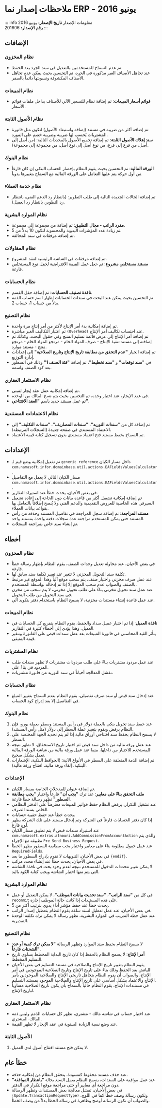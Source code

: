 <rtl>

# ملاحظات إصدار نما ERP - يونيو 2016

::: info معلومات الإصدار
**تاريخ الإصدار:** يونيو 2016  
**رقم الإصدار:** 201606
:::

## الإضافات

### نظام المخزون
- تم عدم السماح للمستخدمين بالتعديل في سند الجرد بعد الحفظ.
- عند تجاهل الأصناف الغير مذكورة في الجرد، تم التحسين بحيث يمكن عدم تجاهل الأصناف المكشوفة وتسويتها دائماً بالصفر.

### نظام المبيعات
- **قوائم أسعار المبيعات**: تم إضافة نظام للتسعير الآلي للأصناف بداخل ملفات قوائم الأسعار.

### نظام الأصول الثابتة
- تم إضافة أكثر من ضريبة في مستند (إضافة واستبعاد الأصول) لتكون مثل فاتورة المشتريات يُحسب لها ضريبة وضريبة خصم على المورد.
- **سند إهلاك الأصول الثابتة**: تم إضافة تجميع الأصول بالمحددات التالية: (من أصل إلى أصل، من فرع إلى فرع، من نوع أصل إلى نوع أصل، من مجموعة إلى مجموعة).

### نظام البنوك
- **الورقة المالية**: تم التحسين بحيث يقوم النظام بإحضار الحساب البنكي إن كان فارغاً من أول حركة يتم عليها التعامل على الورقة المالية مع السماح بتغييرها يدوياً.

### نظام خدمة العملاء
- تم إضافة الحالات الجديدة التالية إلى طلب التطوير: (بانتظار رد الدعم الفني، بانتظار رد التطوير، بانتظار رد العميل).

### نظام الموارد البشرية
- **مفرد الراتب - مجال التطبيق**: تم إضافة من مجموعة إلى مجموعة.
- تم زيادة عدد المؤشرات اليدوية والمحسوبة لتكون 10 بدلاً من 5.
- تم إضافة مرفقات في سند المخالفة.

### نظام المقاولات
- تم إضافة مرفقات في الشاشة الرئيسية لعقد المشروع.
- **مستند مستخلص مشروع**: تم جعل عمل القيمة الافتراضية لحقل نوع المستخلص فارغة.

### نظام الحسابات
- **نافذة تصنيف الحسابات**: تم إضافة حقل القسم.
- تم التحسين بحيث يمكن عند البحث في سندات الحسابات إظهار اسم حساب الذمة بدلاً من حساب 1، حساب 2.

### نظام التصنيع
- تم إضافة إمكانية بدء أمر الإنتاج لأكثر من أمر إنتاج مرة واحدة.
- تم اعتبار التكاليف الغير مباشرة `(Overhead)` عند احتساب تكاليف أمر الإنتاج.
- تم إضافة أمر الإنتاج إلى عرض قائمة تسليم المنتج وفي حقول البحث، وكذلك تم إضافته إلى مستند تنفيذ الإنتاج - صرف المواد الخام - مرتجع المواد الخام - مرتجع منتج - مستند موارد.
- تم إضافة الخيار **"عدم التحقق من مطابقة تاريخ الإنتاج وتاريخ الصلاحية"** إلى إعدادات إدارة التوزيع.
- في **"سند توقعات"** و **"سند تخطيط"**، تم إضافة **"فئة الصنف 1"** وذلك في السطور بعد كود الصنف واسمه.

### نظام الاستثمار العقاري
- تم إضافة إمكانية عمل عقد إيجار لمبنى.
- في عقد الإيجار، عند اختيار وحدة، تم التحسين بحيث يتم نسخ المالك من الوحدة.
- تم عمل مستند جديد باسم **"العقد الافتتاحي"**.

### نظام الاعتمادات المستندية
- تم إضافة كل من **"سندات التوريد"**، **"سندات المصاريف"**، **"سندات التكليف"** إلى الاعتماد المستندي في صفحة جديدة (السجلات المرتبطة).
- تم السماح بحفظ مستند فتح اعتماد مستندي بدون تسجيل كتابة قيمة الاعتماد.

## الإعدادات

- تم تفعيل إمكانية وضع قيم لـ `generic reference` داخل مسار الكيان `com.namasoft.infor.domainbase.util.actions.EAFieldsValuesCalculator`.
- مسار الكيان التالي لا يعمل مع التفاصيل `com.namasoft.infor.domainbase.util.actions.EAFieldsValuesCalculator`.
- في بعض الأحيان، يحدث خطأ عند استيراد التقارير.
- تم إضافة إمكانية تشغيل أكثر من قاعدة بيانات دون الحاجة إلى إعادة تشغيل السيرفر. هذه الخاصية للعروض التقديمية والدعم الفني ولا يُنصح إطلاقاً بالتعامل بها بقواعد بيانات العملاء.
- **مستند المراجعة**: تم إضافة سجل المراجعة في تفاصيل المستند وحذفه من رأس المستند حتى يمكن للمستخدم مراجعة عدة سجلات دفعة واحدة بمستند واحد.
- تم إنشاء سند خاص بمراجعة السجلات.

## أخطاء

### نظام المخزون
- في بعض الأحيان، عند محاولة تعديل وحدات الصنف، يقوم النظام بإظهار رسالة خطأ فارغة.
- تكلفة سند التحويل المخزني لا تتغير عند تغيير تكلفة سند سابق لها.
- عند عمل صرف مخزني واختيار صنف، يتم سحب موقع آلياً وهذا الموقع غير مرتبط بالصنف والصواب عدم سحب الموقع إلا إذا تم إدخاله بواسطة المستخدم.
- عند عمل سند تحويل مخزني بناءً على طلب تحويل مخزني، لا يتم سحب من مخزن في سند التحويل من طلب التحويل.
- عند عمل قاعدة إنشاء مستندات مخزنية، لا يسمح النظام باستخدام دفتر بتكويد آلي.

### نظام المبيعات
- **نافذة العميل**: إذا تم اختيار عميل سداد والحفظ، يقوم النظام بتفريع كل الحسابات في العميل. وهذا يؤدي إلى أخطاء كثيرة في التقارير.
- يتأثر القيد المحاسبي في فاتورة المبيعات بعد عمل سندات قبض على الفاتورة وتتغير قيمة المتبقي.

### نظام المشتريات
- عند عمل مردود مشتريات بناءً على طلب مردودات مشتريات لا تظهر سندات طلب المردود في بناءً على.
- تفشل المعالجة أحياناً في سند التوريد من فاتورة مشتريات.

### نظام الحسابات
- عند إدخال سند قبض أو سند صرف تفصيلي، يقوم النظام بعدم السماح بتغيير المبلغ في التفاصيل إلا بعد إدراج كود الحساب.

### نظام البنوك
1. عند حفظ سند تحويل بنكي بالعملة دولار في رأس المستند وسطر بعملة يورو، فإن النظام يرفض ويقوم بتغيير عملة السطر إلى دولار (مثل رأس المستند).
2. لا يسمح النظام بحفظ سند افتتاحي أوراق مالية إذا لم يتم تحديد الجهة المختصة على السطر.
3. عند عمل ورقة مالية من داخل سند قبض ثم اختيار تاريخ الاستحقاق، لا تظهر نتيجة للمستخدم للاختيار من داخلها، بينما عند عمل ورقة مالية من شاشة الورقة المالية تعمل بشكل صحيح.
4. تم إضافة الذمة المتعلقة على السطر في الأنواع الآتية: (الحوافظ البنكية، الإشعارات البنكية، إلغاء ورقة مالية، افتتاح ورقة مالية).

### الإعدادات
- تم إضافة عنوان للمدخلات الخاصة بمسار الكيان.
- **ملف التحقق بناءً على معايير**: عند ترك **"يجب أن"** فارغاً واختيار **"يجب مطابقة السطور"** تظهر رسالة خطأ فارغة.
- عند تشغيل التكرار، يرفض النظام حفظ فواتير المبيعات معترضاً على الدفتر النظامي الخاص بسند الصرف.
- يحدث خطأ عند حفظ حقيبة حسابات.
- إذا كان دفتر الحسابات فارغاً في الشركة وتم إدخال مستند على تلك الشركة يظهر لوج فارغ.
- عند استيراد سندات قبض لا يتم تطبيق مسار الكيان `com.namasoft.extras.alnouri.AddCommissionFromAccountAction` والذي يتم تطبيقه مع الإجراء `Pre Send Business Request`.
- عند عمل حقول مطلوبة بناءً على معايير واختيار يجب مطابقة السطور يظهر الخطأ `RequiredFields`.
- في بعض الأحيان، التنويهات لا تقوم بإدراج السطور ما بعد `{endif}`.
- في بعض الأحيان، يحدث خطأ عند إنشاء محدد مركب.
- لا يمكن تغيير محددات الدخول للمستخدم نتيجة لعدم وجود بحث في نافذة الشاشة التي يتم منها اختيار الشاشة ويجب كتابة الكود باليد.

### نظام الموارد البشرية
- في كل من **"سند الراتب"**، **"سند تحديث بيانات الموظف"**، لا يمكن التعديل أو عمل `recommit` على هذه المستندات إذا كانت حالة الموظف إجازة.
- يحدث خطأ عند حفظ مؤشر أداء يدوي بترتيب أكثر من 5.
- في بعض الأحيان، عند عمل تعطيل لسند سلفة يقوم النظام بتعطيل إصدار الراتب.
- عند عمل خطة التدريب في الموارد البشرية، تظهر رسالة لا يمكن ترك تكلفة الوحدة التقديرية.

### نظام التصنيع
- لا يسمح النظام بحفظ سند الموارد وتظهر الرسالة **"لا يمكن ترك كمية أو عدد الشحنات فارغاً"**.
- **أمر الإنتاج**: لا يسمح النظام بالحفظ إذا كان تاريخ البداية المخطط يساوي تاريخ التسليم المخطط.
- يقوم النظام بتغيير تاريخ الإنتاج والصلاحية في مستند التسليم في بعض الأحيان للباتش بعد الحفظ وذلك بناءً على تاريخ الإنتاج وتاريخ الصلاحية الموجودين في أمر الإنتاج، والصواب أن يقوم النظام بتجاهل تاريخي الإنتاج والصلاحية الموجودين بأمر الإنتاج والاعتماد بشكل أساسي على تاريخ الإنتاج والصلاحية الموجود بمستند التسليم.
- في مستندات الإنتاج، يقوم النظام حالياً بالسماح بأن يكون تاريخ الصلاحية مساوياً لتاريخ الإنتاج.

### نظام الاستثمار العقاري
- عند اختيار حساب في شاشة مالك - مشتري، تظهر كل حسابات الذمم وليس ذمة المالك-المشتري.
- عند وضع نسبة الزيادة السنوية في عقد الإيجار لا تظهر القيمة.

### الأصول الثابتة
1. لا يمكن فتح مستند افتتاح أصول لدى العميل.

## خطأ عام
- عند حذف مستند محفوظ كمسودة، يتحقق النظام من إمكانية حذفه.
- عند عمل موافقة على السندات، يسمح النظام بعمل السند بحالة **"بانتظار الموافقة"** دون مراجعة أي معايير أو حتى مراجعة موقع التكرار في الدفتر.
- في بعض الأحيان، تفشل معالجة بعض المستندات وتظهر الرسالة `(Update.TransactionRequestType)` وتكون رسالة وصف خطأ كما في اللوج، والصواب أن تكون الرسالة أوضح وظاهرة في رسالة الخطأ بدلاً من وصف الخطأ.

</rtl>